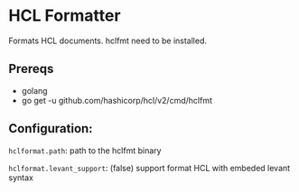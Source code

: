 # HCL Formatter

Formats HCL documents. hclfmt need to be installed.

## Prereqs

- golang
- go get -u github.com/hashicorp/hcl/v2/cmd/hclfmt

## Configuration:

`hclformat.path`: path to the hclfmt binary

`hclformat.levant_support`: (false) support format HCL with embeded levant syntax
